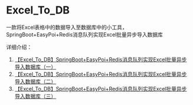 # Excel_To_DB
一款将Excel表格中的数据导入至数据库中的小工具，SpringBoot+EasyPoi+Redis消息队列实现Excel批量异步导入数据库


详细介绍：
1. [【Excel_To_DB】SpringBoot+EasyPoi+Redis消息队列实现Excel批量异步导入数据库（一）](http://blog.csdn.net/yangdongchuan1995/article/details/79277834)
2. [【Excel_To_DB】SpringBoot+EasyPoi+Redis消息队列实现Excel批量异步导入数据库（二）](http://blog.csdn.net/YangDongChuan1995/article/details/79285341)
3. [【Excel_To_DB】SpringBoot+EasyPoi+Redis消息队列实现Excel批量异步导入数据库（三）](http://blog.csdn.net/yangdongchuan1995/article/details/79290027)
